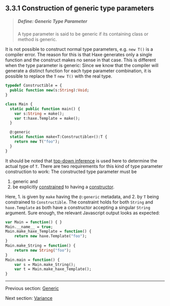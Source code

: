 ## 3.3.1 Construction of generic type parameters

> ##### Define: Generic Type Parameter
>
> A type parameter is said to be generic if its containing class or method is generic.

It is not possible to construct normal type parameters, e.g. `new T()` is a compiler error. The reason for this is that Haxe generates only a single function and the construct makes no sense in that case. This is different when the type parameter is generic: Since we know that the compiler will generate a distinct function for each type parameter combination, it is possible to replace the `T` `new T()` with the real type.

```haxe
typedef Constructible = {
  public function new(s:String):Void;
}

class Main {
  static public function main() {
    var s:String = make();
    var t:haxe.Template = make();
  }

  @:generic
  static function make<T:Constructible>():T {
    return new T("foo");
  }
}
```

It should be noted that [top-down inference](type-system-top-down-inference.md) is used here to determine the actual type of `T`. There are two requirements for this kind of type parameter construction to work: The constructed type parameter must be

1. generic and
2. be explicitly [constrained](type-system-type-parameter-constraints.md) to having a [constructor](types-class-constructor.md).

Here, 1. is given by `make` having the `@:generic` metadata, and 2. by `T` being constrained to `Constructible`. The constraint holds for both `String` and `haxe.Template` as both have a constructor accepting a singular `String` argument. Sure enough, the relevant Javascript output looks as expected:

```haxe
var Main = function() { }
Main.__name__ = true;
Main.make_haxe_Template = function() {
	return new haxe.Template("foo");
}
Main.make_String = function() {
	return new String("foo");
}
Main.main = function() {
	var s = Main.make_String();
	var t = Main.make_haxe_Template();
}
```

---

Previous section: [Generic](type-system-generic.md)

Next section: [Variance](type-system-variance.md)